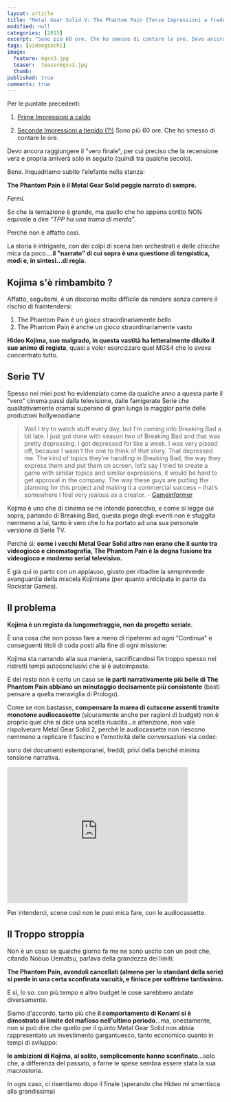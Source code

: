 ```yaml
---
layout: article
title: "Metal Gear Solid V: The Phantom Pain [Terze Impressioni a freddo]"
modified: null
categories: [2015]
excerpt: "Sono più 60 ore. Che ho smesso di contare le ore. Devo ancora raggiungere il vero finale, per cui preciso che la recensione..."
tags: [videogiochi]
image: 
  feature: mgsv3.jpg
  teaser:  teasermgsv3.jpg
  thumb: 
published: true
comments: true
---
```


Per le puntate precedenti:

1. [Prime Impressioni a caldo](http://xabacadabra.github.io/2015/Metal-Gear-Solid-V-phantom-pain-prime-impressioni/)

2. [Seconde Impressioni a tiepido (?!)](http://xabacadabra.github.io/2015/Metal-Gear-Solid-V-phantom-pain-seconde-impressioni/)
Sono più 60 ore. Che ho smesso di contare le ore.

Devo ancora raggiungere il "vero finale", per cui preciso che la recensione vera e propria arriverà solo in seguito (quindi tra qualche secolo).

Bene. Inquadriamo subito l'elefante nella stanza:

**The Phantom Pain è il Metal Gear Solid peggio narrato di sempre.**

_Fermi._

So che la tentazione è grande, ma quello che ho appena scritto NON equivale a dire _"TPP ha una trama di merda"._

Perché non è affatto così.

La storia è intrigante, con dei colpi di scena ben orchestrati e delle chicche mica da poco....**il "narrato" di cui sopra è una questione di tempistica, modi e, in sintesi...di regia.**

## Kojima s'è rimbambito ? 

Affatto, seguitemi, è un discorso molto difficile da rendere senza correre il rischio di fraintendersi:

1. The Phantom Pain è un gioco straordinariamente bello
2. The Phantom Pain è anche un gioco straordinariamente vasto

**Hideo Kojima, suo malgrado, in questa vastità ha letteralmente diluito il suo animo di regista**, quasi a voler esorcizzare quel MGS4 che lo aveva concentrato tutto.

## Serie TV

Spesso nei miei post ho evidenziato come da qualche anno a questa parte il "vero" cinema passi dalla televisione, dalle famigerate Serie che qualitativamente oramai superano di gran lunga la maggior parte delle produzioni hollywoodiane 

> Well I try to watch stuff every day, but I’m coming into Breaking Bad a bit late. I just got done with season two of Breaking Bad and that was pretty depressing. I got depressed for like a week. I was very pissed off, because I wasn’t the one to think of that story. That depressed me. The kind of topics they’re handling in Breaking Bad, the way they express them and put them on screen, let’s say I tried to create a game with similar topics and similar expressions, it would be hard to get approval in the company. The way these guys are putting the planning for this project and making it a commercial success – that’s somewhere I feel very jealous as a creator. - [Gameinformer](http://www.gameinformer.com/b/features/archive/2015/07/09/hideo-kojima-the-full-interview.aspx)

Kojima è uno che di cinema se ne intende parecchio, e come si legge qui sopra, parlando di Breaking Bad, questa piega degli eventi non è sfuggita nemmeno a lui, tanto è vero che lo ha portato ad una sua personale versione di Serie TV.

Perché sì: **come i vecchi Metal Gear Solid altro non erano che il sunto tra videogioco e cinematografia, The Phantom Pain è la degna fusione tra videogioco e moderno serial televisivo.**

E già qui io parto con un applauso, giusto per ribadire la sempreverde avanguardia della miscela Kojimiana (per quanto anticipata in parte da Rockstar Games).

## Il problema

**Kojima è un regista da lungometraggio, non da progetto seriale.**

È una cosa che non posso fare a meno di ripetermi ad ogni "Continua" e conseguenti titoli di coda posti alla fine di ogni missione:

Kojima sta narrando alla sua maniera, sacrificandosi fin troppo spesso nei ristretti tempi autoconclusivi che si è autoimposto.

E del resto non è certo un caso se **le parti narrativamente più belle di The Phantom Pain abbiano un minutaggio decisamente più consistente** (basti pensare a quella meraviglia di Prologo).

Come se non bastasse, **compensare la marea di cutscene assenti tramite monotone audiocassette** (sicuramente anche per ragioni di budget) non è proprio quel che si dice una scelta riuscita...e attenzione, non vale rispolverare Metal Gear Solid 2, perché le audiocassette non riescono nemmeno a replicare il fascino e l'emotività delle conversazioni via codec:

sono dei documenti estemporanei, freddi, privi della benché minima tensione narrativa.

<iframe width="420" height="315" src="https://www.youtube.com/embed/JX3_1YIu550" frameborder="0" allowfullscreen></iframe>

Per intenderci, scene così non le puoi mica fare, con le audiocassette.

## Il Troppo stroppia

Non è un caso se qualche giorno fa me ne sono uscito con un post che, citando Nobuo Uematsu, parlava della grandezza dei limiti:

**The Phantom Pain, avendoli cancellati (almeno per lo standard della serie) si perde in una certa sconfinata vacuità, e finisce per soffrirne tantissimo.**

E sì, lo so: con più tempo e altro budget le cose sarebbero andate diversamente.

Siamo d'accordo, tanto più che **il comportamento di Konami si è dimostrato al limite del mafioso nell'ultimo periodo**...ma, onestamente, non si può dire che quello per il quinto Metal Gear Solid non abbia rappresentato un investimento gargantuesco, tanto economico quanto in tempi di sviluppo:

**le ambizioni di Kojima, al solito, semplicemente hanno sconfinato**...solo che, a differenza del passato, a farne le spese sembra essere stata la sua macrostoria.

In ogni caso, ci risentiamo dopo il finale (sperando che Hideo mi smentisca alla grandissima)